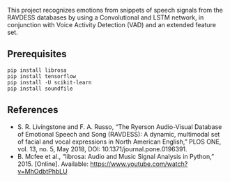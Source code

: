 
This project recognizes emotions from snippets of speech signals from the RAVDESS databases by using a Convolutional and LSTM network, in conjunction with Voice Activity Detection
(VAD) and an extended feature set.

## Prerequisites
```
pip install librosa
pip install tensorflow
pip install -U scikit-learn
pip install soundfile
```

## References
* S. R. Livingstone and F. A. Russo, “The Ryerson Audio-Visual Database of Emotional Speech and Song (RAVDESS): A dynamic, multimodal set of facial and vocal expressions in North American English,” PLOS ONE, vol. 13, no. 5, May 2018, DOI: 10.1371/journal.pone.0196391.
* B. Mcfee et al., “librosa: Audio and Music Signal Analysis in Python,” 2015. [Online]. 
Available: https://www.youtube.com/watch?v=MhOdbtPhbLU

